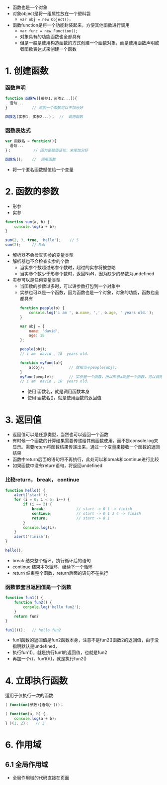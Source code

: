 
- 函数也是一个对象
- 对象object是将一组属性放在一个塑料袋
  - `var obj = new Object();`
- 函数function是将一个功能封装起来，方便其他函数进行调用
  - `var func = new Function();`
  - 对象具有的功能函数也全都具有
  - 但是一般是使用构造函数的方式创建一个函数对象，而是使用函数声明或者函数表达式来创建一个函数  
  
  
# 1. 创建函数
### 函数声明
```javascript
function 函数名([形参1，形参2...]){
  语句...
}           // 声明一个函数可以不加分好

函数名(实参1, 实参2...)；  //  调用函数
```

### 函数表达式

```javascript
var 函数名 = function(){
  语句...
}；          // 因为是赋值语句，末尾加分好

函数名();    //  调用函数
```
- 将一个匿名函数赋值给一个变量


# 2. 函数的参数
- 形参
- 实参
```javascript
function sum(a, b) {
    console.log(a + b);
}

sum(2, 3, true, 'hello');    // 5
sum(2);     // NaN
```
- 解析器不会检查实参的变量类型
- 解析器也不会检查实参的个数
  - 当实参个数超过形参个数时，超过的实参将被忽略
  - 当实参个数少于形参个数时，返回NaN，因为缺少的参数为undefined
- 实参可以是任何变量类型
  - 当函数的参数过多时，可以讲参数打包到一个对象中
  - 实参也可以是一个函数，因为函数也是一个对象，对象的功能，函数也全都具有
    ```javascript
    function people(o) {
        console.log('i am ', o.name, ',', o.age, ' years old.');
    }
    
    var obj = {
        name: 'david',
        age: 18
    };
    
    people(obj);        
    // i am  david , 18  years old.
    
    function myFunc(a){
        a(obj);           // 就相当于people(obj);
    } 
    myFunc(people);       // 实参是一个函数，所以形参a就是一个函数，可以调用a(obj);
    // i am  david , 18  years old.
    ```
    - 使用 函数名，就是调用函数本身
    - 使用 函数名()，就是使用函数的返回值

# 3. 返回值
- 返回值可以是任意类型，当然也可以返回一个函数
- 有时候一个函数的计算结果需要传递给其他函数使用，而不是console.log来显示。需要return将函数结果传递出来，通过一个变量来接收一个函数的返回结果
- 函数中return后面的语句将不再执行，此处可以和break和continue进行比较
- 如果函数中没有return语句，将返回undefined


### 比较return， break， continue
```javascript
function hello() {
    alert('start');
    for (i = 0; i < 5; i++) {
        if (i == 2) {
            break;              // start -> 0 1 -> finish
            continue;           // start -> 0 1 3 4 -> finish
            return;             // start -> 0 1
        }
        console.log(i);
    }
    alert('finish');
}

hello();
```
- break 结束整个循环，执行循环后的语句
- continue 结束本次循环，继续下一个循环
- return 结束整个函数，return后面的语句不在执行

### 函数嵌套且返回值是一个函数
```JavaScript
function fun1() {
    function fun2() {
        console.log('hello fun2');
    }
    return fun2
}

fun1()();   // hello fun2
```
- fun1函数的返回值是fun2函数本身，注意不是fun2()函数2的返回值，由于没指明默认是undefined，
- 执行fun1()，就是执行fun1的返回值，也就是fun2
- 再加一个()，fun1()()，就是执行fun2()


# 4. 立即执行函数
适用于仅执行一次的函数
```javascript
( function(参数){语句} )()；
```

```javascript
( function(a, b) {
    console.log(a + b);
} )(1, 2)；   // 3
```

# 6. 作用域
## 6.1 全局作用域
- 全局作用域的代码直接在页面<script>标签下，页面打开时创建，页面关闭时销毁
  - 全局作用域中的变量，称作全局变量
- 全局作用域中有一个全局对象window，代表一个浏览器窗口，由浏览器默认创建
  ```javascript
  console.log(window);
  // Window {parent: Window, opener: null, top: Window, length: 0, frames: Window, …}
  ```
- 在全局作用域中创建的变量，都会作为全局对象window的属性保存，而创建的函数都将作为全局对象window的方法保存
  ```javascript
  var a = 10;
  console.log(window.a);    // 10
  ```
  
- **变量声明提前**
  - 所有使用var关键字声明的变量，会在所有代码运行之前被程序声明，无论var在程序的哪一行，但不会赋值
    ```javascript
    console.log(a);   // undefined
    var a = 10;       // 因为使用var关键字，所以所有代码运行前，程序已经生命了变量，只是没有赋值
    ```
    就相当于
    ```javascript
    var a;
    console.log(a);
    a = 10;
    ```

- **函数声明提前**
  - 使用函数声明的形式创建的函数，function 函数名(){...}，在程序代码运行之前，就被默认创建
    - 因此可以在函数声明之前来调用该函数
  - 使用函数表达式创建的函数，var func = function(){...}，在程序运行之前，仅创建了var声明的变量，并没有赋值
    - 因此不能在声明函数之前调用该函数
    ```javascript
    fun1();
    fun2();

    function fun1() {
        console.log('hi, fun1');
    }

    var fun2 = function() {
        console.log('hi, fun2');
    };
    ```
    <img width="423" alt="截屏2020-02-02下午5 52 25" src="https://user-images.githubusercontent.com/26485327/73606393-cea4fa80-45e4-11ea-989d-85b734440cc6.png">
    



## 6.2 函数作用域
- 调用函数时，创建函数作用域，函数执行完毕时销毁
- 每调用一次函数，就创建一个新的函数作用域，且相互独立
- 在函数中操作一个变量时，有限寻找函数内部的变量，如果不存在，则向上一级作用域寻找，直到找到全局作用域中不存在该变量，则报错
- 当函数作用域中和函数作用域中有相同变量a，且在函数中想调用全局变量，可以使用windows.a
- 函数作用域中的**变量声明提前**，同上，函数中的代码运行之前，var关键字声明的变量首先呗声明，但并不赋值
  - 函数中不实用关键字var声明的变量，就是全局变量，相当于window.变量，会覆盖原有全局变量的值
    ```javascript
    var a = 10;

    function fun1() {
        a = 22;
        console.log('inner: ', a);
    }
    
    fun1();                       // 22
    console.log('outer: ', a);    // 22
    ```
    <img width="332" alt="截屏2020-02-02下午6 15 39" src="https://user-images.githubusercontent.com/26485327/73606692-05c8db00-45e8-11ea-8b22-4d76d72e6dca.png">
    
        
    ```javascript
    var a = 10;
    function fun1() {
        b = 22;           //  没有关键字var，则为全局变量，相当于window.变量
    }
    fun1();
    console.log('b: ', b);
    ```
    <img width="270" alt="截屏2020-02-02下午7 54 40" src="https://user-images.githubusercontent.com/26485327/73607804-db7e1a00-45f5-11ea-904b-e4c6b6fbcd50.png">
- 定义了形参，相当于声明了函数定义域的变量
  ```javascript
  var e = 10;
  function fun1(e) {
      console.log(e);
  }
  fun1();       // 此处()中没有传递实参，所以对应函数内部就是声明了变量，但没有赋值
  // undefined
  ```
  <img width="248" alt="截屏2020-02-02下午8 13 12" src="https://user-images.githubusercontent.com/26485327/73608011-72e46c80-45f8-11ea-84dd-351c28edfc9b.png">
  
  ```javascript
  var a = 10;

  function fun1(a) {
      console.log(a);       // undefined,因为调用函数时，没有传递实参
      a = 22;               // 因为有形参，相当于定义了局部变量，此时不实用var，也是复制给局部变量，不影响外部变量
  }
  fun1();
  console.log(a);           // 10
  ```

- 函数作用域中的**函数声明提前**，同上，函数中的代码运行之前，`function 函数名(){...}`会被首先创建，而`var func = function(){...}`仅声明一个变量名，不会赋值后面的函数


# 7. debug
```javascript
alert(d);

var a = 10;
var b = 20;
c = 30;

function func() {
    console.log('hello');
}
var d = 40;
```
<img width="902" alt="截屏2020-02-02下午8 44 57" src="https://user-images.githubusercontent.com/26485327/73608352-e12b2e00-45fc-11ea-829a-bb495772bd0d.png">
- 需要手动添加需要视器的变量大搜监视器watch


# 8. this
解析器在调用函数时，每次都会想函数内部传递一个隐藏参数this，该参数称作 **函数执行的上下文**
- this是由浏览器传递给函数内部的一个参数
- 根据函数调用的方式不同，this指代的也不同
    1. 函数调用时，this指代window
    2. 方法调用时，谁调用，this指代谁
- 实际上，上述两点也是一样的，因为调用函数fun()就是调用window.fun()，而window调用了该函数，this就是window
```javascript
function func() {
    console.log(this);
}

var obj = {
    name: 'david',
    methodFun: func
}

console.log(func == obj.methodFun);   // true 二者完全一样

func();             // this = window
obj.methodFun();    // this = obj
```
<img width="714" alt="截屏2020-02-02下午9 23 29" src="https://user-images.githubusercontent.com/26485327/73608806-45042580-4602-11ea-8aa4-a22c4149afb8.png">

举例，存在多个对象，当调用对象的一个方法时，该方法自动输出该对象的name属性的值
- 因为每个对象都需要实现这个功能，所以单独写好一个函数，来供每个对象中的方法来调用
- 因为每个对象需要显示其自己的name属性，因为这个功能函数里面不能写死name变量，二十根据谁调用，显示谁的原则来实现

```javascript
var name = 'global name'

function func() {
    console.log(name);      // 因为此处写死了name
}                           // 无论对象方法调用还是函数调用都是返回全局变量的值

var obj1 = {
    name: 'david',
    method: func
}
var obj2 = {
    name: 'korea',
    method: func
}

func();
obj1.method();
obj2.method();
```
<img width="340" alt="截屏2020-02-02下午9 49 43" src="https://user-images.githubusercontent.com/26485327/73609163-ee004f80-4605-11ea-9fc8-df0cc31de924.png">


改用this来进行指代
```javascript
var name = 'global name'

function func() {
    console.log(this.name);      // this.name，谁调用，显示谁的name属性的值
}                          

var obj1 = {
    name: 'david',
    method: func
}
var obj2 = {
    name: 'korea',
    method: func
}

func();
obj1.method();
obj2.method();
```
<img width="273" alt="截屏2020-02-02下午9 50 07" src="https://user-images.githubusercontent.com/26485327/73609168-fc4e6b80-4605-11ea-8e35-bfe1340624f4.png">

## 函数对象的方法call()和apply()
### 1. 执行函数功能一样
```javascript
function func() {
    console.log('hello, func');
}

func();
func.call();
func.apply();
```
<img width="262" alt="截屏2020-02-04下午3 49 09" src="https://user-images.githubusercontent.com/26485327/73724258-e3f56280-4765-11ea-9216-9f20110dd444.png">

- `函数();`，`函数call();`，`函数apply();`，三个都会执行函数

### 2. 在调用一个函数或者对象的call和apply方法时，可以将一个对象指定为第一个参数，这个对象将成为函数执行时的this
- 函数的call，apply方法
```javascript
function func() {
    // console.log('hello, func');
    console.log(this);
}

var obj = {
    name: 'david',
};

func(obj);
func.call(obj);
func.apply(obj);
```
<img width="631" alt="截屏2020-02-04下午3 54 12" src="https://user-images.githubusercontent.com/26485327/73724583-988f8400-4766-11ea-8f6c-ca09a099a7ab.png">

- 对象的call，apply方法
```javascript
var obj1 = {
    name: 'david',
    method: function() {
        console.log(this.name);
    }
};

var obj2 = {
    name: 'korea',
}

obj1.method.apply(obj2);    // korea
```
- 虽然是对象obj1的方法，但是apply加上参数obj2，那么obj1方法函数中的this就是obj2

### 3. call
```javascript
function func(a, b) {
    console.log('a: ', a);
    console.log('b: ', b);

}

var obj1 = {
    name: 'david',
    method: function() {
        console.log(this.name);
    }
};

func.call(obj1);
```
<img width="269" alt="截屏2020-02-04下午4 15 24" src="https://user-images.githubusercontent.com/26485327/73726002-8ebb5000-4769-11ea-88d4-913053d71621.png">

- func.call(abj1)，那么函数func中的this就是obj1，因为没有给函数func专递参数，所以打印出的参数是undefined
- 但是传递给函数的实参，可以在call方法中第一个参数（对象）之后依次传递
```javascript
func.call(obj1, 2, 3);
```
<img width="246" alt="截屏2020-02-04下午4 18 14" src="https://user-images.githubusercontent.com/26485327/73726211-f40f4100-4769-11ea-9f4f-65a7488f94ce.png">

### 4. apply
- 和上面的call一样，意义传递实参，但是所有实参需要放在一个数组中传递
```javascript
func.apply(obj1, [2, 3]);
```

# this总结
1. 以函数的形式调用时，this是window
2. 以方法的形式调用时，this就是调用方法的这个对象，哪个对象调用，this就是那个对象
3. 以构造函数的形式调用时，this就是新创建的那个对象
4. 使用call和apply方法调用是，this就是指定传入的那个对象


